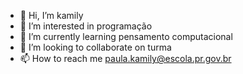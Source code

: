 - 👋 Hi, I’m kamily
- 👀 I’m interested in programação
- 🌱 I’m currently learning pensamento computacional
- 💞️ I’m looking to collaborate on turma
- 📫 How to reach me paula.kamily@escola.pr.gov.br

<!---
kamis121/kamis121 is a ✨ special ✨ repository because its `README.md` (this file) appears on your GitHub profile.
You can click the Preview link to take a look at your changes.
--->
